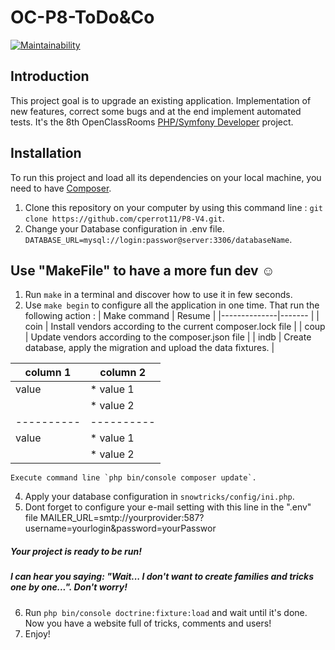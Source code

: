 # OC-P8-ToDo&Co
[![Maintainability](https://api.codeclimate.com/v1/badges/ca3a4b5dce0ceac5abf8/maintainability)](https://codeclimate.com/github/cperrot11/OC-P6-SnowTrick/maintainability)

## Introduction
This project goal is to upgrade an existing application. Implementation of new features, correct some bugs and at the end implement automated tests.
It's the 8th OpenClassRooms [PHP/Symfony Developer](https://openclassrooms.com/fr/paths/59-developpeur-dapplication-php-symfony) project. 

## Installation
To run this project and load all its dependencies on your local machine, you need to have [Composer](https://getcomposer.org/).
1. Clone this repository on your computer by using this command line :
`git clone https://github.com/cperrot11/P8-V4.git`.
2. Change your Database configuration in .env file.
`DATABASE_URL=mysql://login:passwor@server:3306/databaseName`.

## Use "MakeFile" to have a more fun dev :relaxed:
1. Run `make` in a terminal and discover how to use it in few seconds. 
2. Use `make begin` to configure all the application in one time.
 That run the following action :
  | Make command | Resume |
  |--------------|------- |
  | coin | Install vendors according to the current composer.lock file |
  | coup | Update vendors according to the composer.json file |
  | indb | Create database, apply the migration and upload the data fixtures. |
     
  | column 1 | column 2 |
  |----------|----------|
  | value    | * value 1|
  |          | * value 2|
  |----------|----------|
  | value    | * value 1|
  |          | * value 2|   
    Execute command line `php bin/console composer update`.
4. Apply your database configuration in  `snowtricks/config/ini.php`.
5. Dont forget to configure your e-mail setting with this line in the ".env" file
MAILER_URL=smtp://yourprovider:587?username=yourlogin&password=yourPasswor

##### Your project is ready to be run!
##### I can hear you saying: "Wait... I don't want to create families and tricks one by one...". Don't worry!

6. Run `php bin/console doctrine:fixture:load` and wait until it's done. Now you have a website full of tricks, comments and users!
7. Enjoy!


